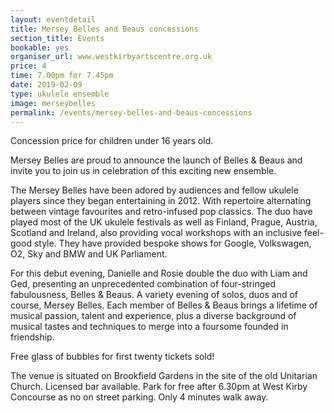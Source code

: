 ```yaml
---
layout: eventdetail
title: Mersey Belles and Beaus concessions
section_title: Events
bookable: yes
organiser_url: www.westkirbyartscentre.org.uk
price: 4
time: 7.00pm for 7.45pm
date: 2019-02-09
type: ukulele ensemble
image: merseybelles
permalink: /events/mersey-belles-and-beaus-concessions
---
```


Concession price for children under 16 years old.

Mersey Belles are proud to announce the launch of Belles & Beaus and invite you to join us in celebration of this exciting new ensemble.

The Mersey Belles have been adored by audiences and fellow ukulele players since they began entertaining in 2012. With repertoire alternating between vintage favourites and retro-infused pop classics. The duo have played most of the UK ukulele festivals as well as Finland, Prague, Austria, Scotland and Ireland, also providing vocal workshops with an inclusive feel-good style. They have provided bespoke shows for Google, Volkswagen, O2, Sky and BMW and UK Parliament.

For this debut evening, Danielle and Rosie double the duo with Liam and Ged, presenting an unprecedented combination of four-stringed fabulousness, Belles & Beaus. A variety evening of solos, duos and of course, Mersey Belles. Each member of Belles & Beaus brings a lifetime of musical passion, talent and experience, plus a diverse background of musical tastes and techniques to merge into a foursome founded in friendship.

Free glass of bubbles for first twenty tickets sold!

The venue is situated on Brookfield Gardens in the site of the old Unitarian Church. Licensed bar available. Park for free after 6.30pm at West Kirby Concourse as no on street parking. Only 4 minutes walk away.
